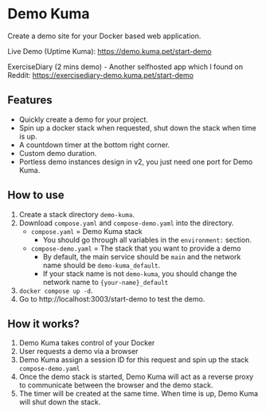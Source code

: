# Demo Kuma

Create a demo site for your Docker based web application.

Live Demo (Uptime Kuma):
https://demo.kuma.pet/start-demo

ExerciseDiary (2 mins demo) - Another selfhosted app which I found on Reddit:
https://exercisediary-demo.kuma.pet/start-demo



## Features

- Quickly create a demo for your project.
- Spin up a docker stack when requested, shut down the stack when time is up.
- A countdown timer at the bottom right corner.
- Custom demo duration.
- Portless demo instances design in v2, you just need one port for Demo Kuma.

## How to use

1. Create a stack directory `demo-kuma`.
1. Download `compose.yaml` and `compose-demo.yaml` into the directory.
   - `compose.yaml` = Demo Kuma stack
     - You should go through all variables in the `environment:` section.
   - `compose-demo.yaml` = The stack that you want to provide a demo
     - By default, the main service should be `main` and the network name should be `demo-kuma_default`.
     - If your stack name is not `demo-kuma`, you should change the network name to `{your-name}_default` 
1. `docker compose up -d`.
1. Go to http://localhost:3003/start-demo to test the demo.

## How it works?

1. Demo Kuma takes control of your Docker
1. User requests a demo via a browser
1. Demo Kuma assign a session ID for this request and spin up the stack `compose-demo.yaml`
1. Once the demo stack is started, Demo Kuma will act as a reverse proxy to communicate between the browser and the demo stack.
1. The timer will be created at the same time. When time is up, Demo Kuma will shut down the stack.
